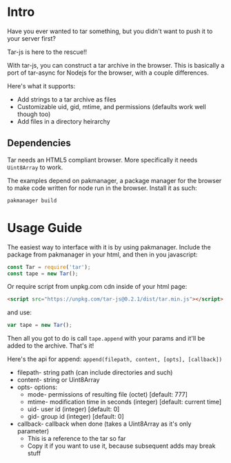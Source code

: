 Intro
=====

Have you ever wanted to tar something, but you didn't want to push it to your server first?

Tar-js is here to the rescue!!

With tar-js, you can construct a tar archive in the browser. This is basically a port of tar-async for Nodejs for the browser, with a couple differences.

Here's what it supports:
  * Add strings to a tar archive as files
  * Customizable uid, gid, mtime, and permissions (defaults work well though too)
  * Add files in a directory heirarchy

Dependencies
------------

Tar needs an HTML5 compliant browser. More specifically it needs `Uint8Array` to work.

The examples depend on pakmanager, a package manager for the browser to make code written for node run in the browser.  Install it as such:

`pakmanager build`

Usage Guide
===========

The easiest way to interface with it is by using pakmanager. Include the package from pakmanager in your html, and then in you javascript:

```javascript
const Tar = require('tar');
const tape = new Tar();
```

Or require script from unpkg.com cdn inside of your html page:

```html
<script src="https://unpkg.com/tar-js@0.2.1/dist/tar.min.js"></script>
```

and use:

```javascript
var tape = new Tar();
```

Then all you got to do is call `tape.append` with your params and it'll be added to the archive. That's it!

Here's the api for append: `append(filepath, content, [opts], [callback])`

* filepath- string path (can include directories and such)
* content- string or Uint8Array
* opts- options:
  * mode- permissions of resulting file (octet) [default: 777]
  * mtime- modification time in seconds (integer) [default: current time]
  * uid- user id (integer) [default: 0]
  * gid- group id (integer) [default: 0]
* callback- callback when done (takes a Uint8Array as it's only parameter)
  * This is a reference to the tar so far
  * Copy it if you want to use it, because subsequent adds may break stuff
